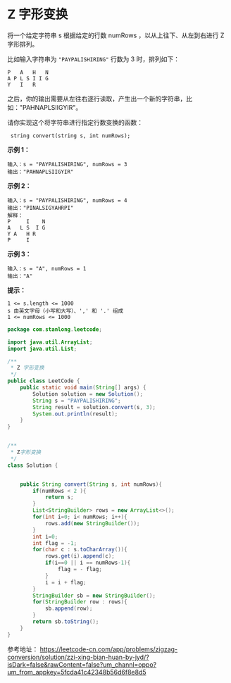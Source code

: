# Z 字形变换

将一个给定字符串 s 根据给定的行数 numRows ，以从上往下、从左到右进行 Z 字形排列。

比如输入字符串为 ` "PAYPALISHIRING" ` 行数为 3 时，排列如下：

```
P   A   H   N
A P L S I I G
Y   I   R
```

之后，你的输出需要从左往右逐行读取，产生出一个新的字符串，比如："PAHNAPLSIIGYIR"。

请你实现这个将字符串进行指定行数变换的函数：

` string convert(string s, int numRows);`

**示例 1：**

```
输入：s = "PAYPALISHIRING", numRows = 3
输出："PAHNAPLSIIGYIR"
```

**示例 2：**

```
输入：s = "PAYPALISHIRING", numRows = 4
输出："PINALSIGYAHRPI"
解释：
P     I    N
A   L S  I G
Y A   H R
P     I
```

**示例 3：**

```
输入：s = "A", numRows = 1
输出："A"
```

**提示：**

```
1 <= s.length <= 1000
s 由英文字母（小写和大写）、',' 和 '.' 组成
1 <= numRows <= 1000
```

```java
package com.stanlong.leetcode;

import java.util.ArrayList;
import java.util.List;

/**
 * Z 字形变换
 */
public class LeetCode {
    public static void main(String[] args) {
        Solution solution = new Solution();
        String s = "PAYPALISHIRING";
        String result = solution.convert(s, 3);
        System.out.println(result);
    }
}


/**
 * Z字形变换
 */
class Solution {


    public String convert(String s, int numRows){
        if(numRows < 2 ){
            return s;
        }
        List<StringBuilder> rows = new ArrayList<>();
        for(int i=0; i< numRows; i++){
            rows.add(new StringBuilder());
        }
        int i=0;
        int flag = -1;
        for(char c : s.toCharArray()){
            rows.get(i).append(c);
            if(i==0 || i == numRows-1){
                flag = - flag;
            }
            i = i + flag;
        }
        StringBuilder sb = new StringBuilder();
        for(StringBuilder row : rows){
            sb.append(row);
        }
        return sb.toString();
    }
}
```

参考地址： https://leetcode-cn.com/app/problems/zigzag-conversion/solution/zzi-xing-bian-huan-by-jyd/?isDark=false&rawContent=false?um_channl=oppo?um_from_appkey=5fcda41c42348b56d6f8e8d5